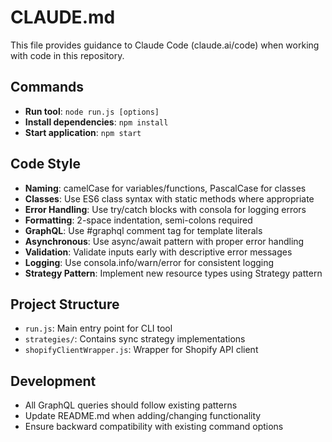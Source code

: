 # CLAUDE.md

This file provides guidance to Claude Code (claude.ai/code) when working with code in this repository.

## Commands
- **Run tool**: `node run.js [options]`
- **Install dependencies**: `npm install`
- **Start application**: `npm start`

## Code Style
- **Naming**: camelCase for variables/functions, PascalCase for classes
- **Classes**: Use ES6 class syntax with static methods where appropriate
- **Error Handling**: Use try/catch blocks with consola for logging errors
- **Formatting**: 2-space indentation, semi-colons required
- **GraphQL**: Use #graphql comment tag for template literals
- **Asynchronous**: Use async/await pattern with proper error handling
- **Validation**: Validate inputs early with descriptive error messages
- **Logging**: Use consola.info/warn/error for consistent logging
- **Strategy Pattern**: Implement new resource types using Strategy pattern

## Project Structure
- `run.js`: Main entry point for CLI tool
- `strategies/`: Contains sync strategy implementations
- `shopifyClientWrapper.js`: Wrapper for Shopify API client

## Development
- All GraphQL queries should follow existing patterns
- Update README.md when adding/changing functionality
- Ensure backward compatibility with existing command options